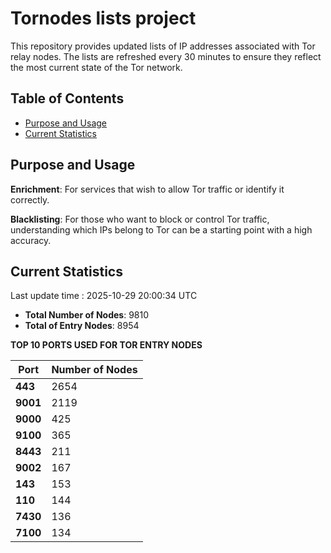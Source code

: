 # Tornodes lists project

This repository provides updated lists of IP addresses associated with Tor relay nodes. The lists are refreshed every 30 minutes to ensure they reflect the most current state of the Tor network.

## Table of Contents

- [Purpose and Usage](#purpose-and-usage)
- [Current Statistics](#current-statistics)


## Purpose and Usage

**Enrichment**: For services that wish to allow Tor traffic or identify it correctly.

**Blacklisting**: For those who want to block or control Tor traffic, understanding which IPs belong to Tor can be a starting point with a high accuracy.

## Current Statistics

Last update time : 2025-10-29 20:00:34 UTC

- **Total Number of Nodes**: 9810
- **Total of Entry Nodes**: 8954

**TOP 10 PORTS USED FOR TOR ENTRY NODES**

| **Port** | **Number of Nodes** |
|------|-----------------|
| **443**   | 2654  |
| **9001**   | 2119  |
| **9000**   | 425  |
| **9100**   | 365  |
| **8443**   | 211  |
| **9002**   | 167  |
| **143**   | 153  |
| **110**   | 144  |
| **7430**   | 136  |
| **7100**   | 134  |

